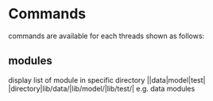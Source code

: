 # Commands
commands are available for each threads shown as follows:

## modules
display list of module in specific directory
||data|model|test|
|directory|lib/data/|lib/model/|lib/test/|
e.g. data modules
